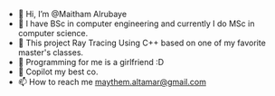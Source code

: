 - 👋 Hi, I’m @Maitham Alrubaye
- 👀 I have BSc in computer engineering and currently I do MSc in computer science. 
- 🌱 This project Ray Tracing Using C++ based on one of my favorite master's classes.
- 💞️ Programming for me is a girlfriend :D
- 🌱 Copilot my best co.
- 📫 How to reach me maythem.altamar@gmail.com
